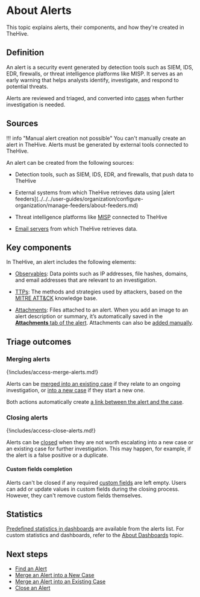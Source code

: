 # About Alerts

This topic explains alerts, their components, and how they're created in TheHive.

## Definition

An alert is a security event generated by detection tools such as SIEM, IDS, EDR, firewalls, or threat intelligence platforms like MISP. It serves as an early warning that helps analysts identify, investigate, and respond to potential threats.

Alerts are reviewed and triaged, and converted into [cases](../cases/about-cases.md) when further investigation is needed.

## Sources

!!! info "Manual alert creation not possible"
    You can't manually create an alert in TheHive. Alerts must be generated by external tools connected to TheHive.

An alert can be created from the following sources:

* Detection tools, such as SIEM, IDS, EDR, and firewalls, that push data to TheHive

* <!-- md:version 5.5 --> External systems from which TheHive retrieves data using [alert feeders](../../../user-guides/organization/configure-organization/manage-feeders/about-feeders.md)

* Threat intelligence platforms like [MISP](../../../administration/misp-integration/about-misp-integration.md) connected to TheHive

* [Email servers](../../../administration/email-intake-connector/about-email-intake-connectors.md) from which TheHive retrieves data.

## Key components

In TheHive, an alert includes the following elements:

* [Observables](../cases/observables/about-observables.md): Data points such as IP addresses, file hashes, domains, and email addresses that are relevant to an investigation.

* [TTPs](../cases/ttps/about-ttps.md): The methods and strategies used by attackers, based on the [MITRE ATT&CK](https://attack.mitre.org/) knowledge base.

* [Attachments](../cases/attachments/about-attachments.md): Files attached to an alert. When you add an image to an alert description or summary, it’s automatically saved in the [**Attachments** tab of the alert](../cases/attachments/about-attachments.md#alerts). Attachments can also be [added manually](../cases/attachments/add-an-attachment-case-alert.md).

## Triage outcomes

### Merging alerts

{!includes/access-merge-alerts.md!}

Alerts can be [merged into an existing case](merge-an-alert-into-an-existing-case.md) if they relate to an ongoing investigation, or [into a new case](merge-an-alert-into-a-new-case.md) if they start a new one.

Both actions automatically create [a link between the alert and the case](../cases/view-alerts-linked-to-a-case.md).

### Closing alerts

{!includes/access-close-alerts.md!}

Alerts can be [closed](../alerts/close-an-alert.md) when they are not worth escalating into a new case or an existing case for further investigation. This may happen, for example, if the alert is a false positive or a duplicate.

#### Custom fields completion

Alerts can't be closed if any required [custom fields](../../../administration/custom-fields/about-custom-fields.md) are left empty. Users can add or update values in custom fields during the closing process. However, they can't remove custom fields themselves.

## Statistics

[Predefined statistics in dashboards](../about-statistics.md) are available from the alerts list. For custom statistics and dashboards, refer to the [About Dashboards](../dashboard/about-dashboards.md) topic.

<h2>Next steps</h2>

* [Find an Alert](../alerts/search-for-alerts/find-an-alert.md)
* [Merge an Alert into a New Case](merge-an-alert-into-a-new-case.md)
* [Merge an Alert into an Existing Case](merge-an-alert-into-an-existing-case.md)
* [Close an Alert](close-an-alert.md)
